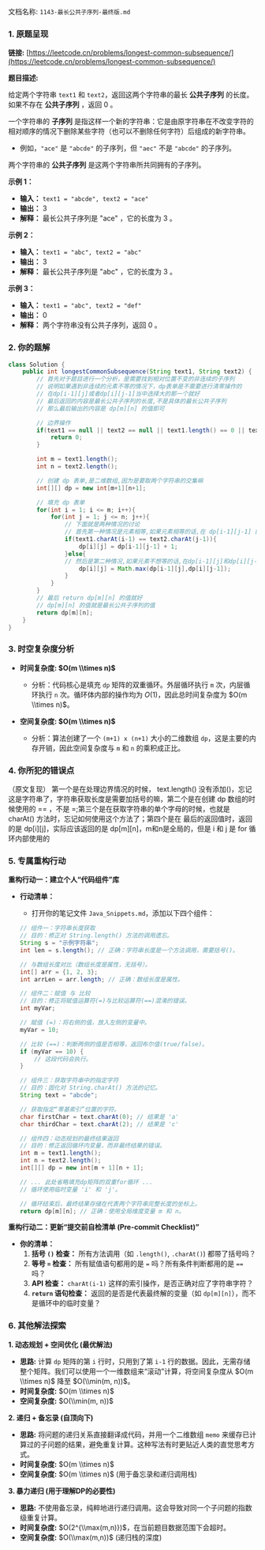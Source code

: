 文档名称: `1143-最长公共子序列-最终版.md`

### 1\. 原题呈现

**链接:** [https://leetcode.cn/problems/longest-common-subsequence/](https://leetcode.cn/problems/longest-common-subsequence/)

**题目描述:**

给定两个字符串 `text1` 和 `text2`，返回这两个字符串的最长 **公共子序列** 的长度。如果不存在 **公共子序列** ，返回 0 。

一个字符串的 **子序列** 是指这样一个新的字符串：它是由原字符串在不改变字符的相对顺序的情况下删除某些字符（也可以不删除任何字符）后组成的新字符串。

  * 例如，`"ace"` 是 `"abcde"` 的子序列，但 `"aec"` 不是 `"abcde"` 的子序列。

两个字符串的 **公共子序列** 是这两个字符串所共同拥有的子序列。

**示例 1：**

  * **输入：** `text1 = "abcde", text2 = "ace"`
  * **输出：** 3
  * **解释：** 最长公共子序列是 "ace" ，它的长度为 3 。

**示例 2：**

  * **输入：** `text1 = "abc", text2 = "abc"`
  * **输出：** 3
  * **解释：** 最长公共子序列是 "abc" ，它的长度为 3 。

**示例 3：**

  * **输入：** `text1 = "abc", text2 = "def"`
  * **输出：** 0
  * **解释：** 两个字符串没有公共子序列，返回 0 。

### 2\. 你的题解

```java
class Solution {
    public int longestCommonSubsequence(String text1, String text2) {
        // 首先对于题目进行一个分析，是需要找到相对位置不变的非连续的子序列
        // 说明如果遇到非连续的元素不等的情况下，dp表单是不需要进行清零操作的
        // 在dp[i-1][j]或者dp[i][j-1]当中选择大的那一个就好
        // 最后返回的内容是最长公共子序列的长度,不是具体的最长公共子序列
        // 那么最后输出的内容是 dp[m][n] 的值即可

        // 边界操作
        if(text1 == null || text2 == null || text1.length() == 0 || text2.length() == 0){
            return 0;
        }

        int m = text1.length();
        int n = text2.length();

        // 创建 dp 表单,是二维数组,因为是要取两个字符串的交集嘛
        int[][] dp = new int[m+1][n+1];

        // 填充 dp 表单
        for(int i = 1; i <= m; i++){
            for(int j = 1; j <= n; j++){
                // 下面就是两种情况的讨论
                // 首先第一种情况是元素相等,如果元素相等的话,在 dp[i-1][j-1] 的基础上 +1 就好
                if(text1.charAt(i-1) == text2.charAt(j-1)){
                    dp[i][j] = dp[i-1][j-1] + 1;
                }else{
                // 然后是第二种情况,如果元素不想等的话,在dp[i-1][j]和dp[i][j-1]当中选择大的那个
                    dp[i][j] = Math.max(dp[i-1][j],dp[i][j-1]);
                }
            }
        }
        // 最后 return dp[m][n] 的值就好
        // dp[m][n] 的值就是最长公共子序列的值
        return dp[m][n];
    }
}
```

### 3\. 时空复杂度分析

  * **时间复杂度: $O(m \\times n)$**

      * 分析：代码核心是填充 `dp` 矩阵的双重循环。外层循环执行 `m` 次，内层循环执行 `n` 次。循环体内部的操作均为 $O(1)$，因此总时间复杂度为 $O(m \\times n)$。

  * **空间复杂度: $O(m \\times n)$**

      * 分析：算法创建了一个 `(m+1) x (n+1)` 大小的二维数组 `dp`，这是主要的内存开销，因此空间复杂度与 `m` 和 `n` 的乘积成正比。

### 4\. 你所犯的错误点

（原文复现）
第一个是在处理边界情况的时候， text.length() 没有添加()，忘记这是字符串了，字符串获取长度是需要加括号的嘛，第二个是在创建 dp 数组的时候使用的 == ，不是 =;第三个是在获取字符串的单个字母的时候，也就是 charAt() 方法时，忘记如何使用这个方法了；第四个是在 最后的返回值时，返回的是 dp[i][j]，实际应该返回的是 dp[m][n]，m和n是全局的，但是 i 和 j 是 for 循环内部使用的

### 5\. 专属重构行动

**重构行动一：建立个人“代码组件”库**

  * **行动清单：**

      * 打开你的笔记文件 `Java_Snippets.md`，添加以下四个组件：

    <!-- end list -->

    ```java
    // 组件一：字符串长度获取
    // 目的：修正对 String.length() 方法的调用遗忘。
    String s = "示例字符串";
    int len = s.length(); // 正确：字符串长度是一个方法调用，需要括号()。

    // 与数组长度对比（数组长度是属性，无括号）。
    int[] arr = {1, 2, 3};
    int arrLen = arr.length; // 正确：数组长度是属性。
    ```

    ```java
    // 组件二：赋值 与 比较
    // 目的：修正将赋值运算符(=)与比较运算符(==)混淆的错误。
    int myVar;

    // 赋值 (=)：将右侧的值，放入左侧的变量中。
    myVar = 10; 

    // 比较 (==)：判断两侧的值是否相等，返回布尔值(true/false)。
    if (myVar == 10) {
        // 这段代码会执行。
    }
    ```

    ```java
    // 组件三：获取字符串中的指定字符
    // 目的：固化对 String.charAt() 方法的记忆。
    String text = "abcde";

    // 获取指定“零基索引”位置的字符。
    char firstChar = text.charAt(0); // 结果是 'a'
    char thirdChar = text.charAt(2); // 结果是 'c'
    ```

    ```java
    // 组件四：动态规划的最终结果返回
    // 目的：修正返回循环内变量，而非最终结果的错误。
    int m = text1.length();
    int n = text2.length();
    int[][] dp = new int[m + 1][n + 1];

    // ... 此处省略填充dp矩阵的双重for循环 ...
    // 循环使用临时变量 'i' 和 'j'。

    // 循环结束后，最终结果存储在代表两个字符串完整长度的坐标上。
    return dp[m][n]; // 正确：使用全局维度变量 m 和 n。
    ```

**重构行动二：更新“提交前自检清单 (Pre-commit Checklist)”**

  * **你的清单：**
    1.  **括号 `()` 检查：** 所有方法调用（如 `.length()`, `.charAt()`) 都带了括号吗？
    2.  **等号 `=` 检查：** 所有赋值语句都用的是 `=` 吗？所有条件判断都用的是 `==` 吗？
    3.  **API 检查：** `charAt(i-1)` 这样的索引操作，是否正确对应了字符串字符？
    4.  **`return` 语句检查：** 返回的是否是代表最终解的变量（如 `dp[m][n]`），而不是循环中的临时变量？

### 6\. 其他解法探索

**1. 动态规划 + 空间优化 (最优解法)**

  * **思路:** 计算 `dp` 矩阵的第 `i` 行时，只用到了第 `i-1` 行的数据。因此，无需存储整个矩阵。我们可以使用一个一维数组来“滚动”计算，将空间复杂度从 $O(m \\times n)$ 降至 $O(\\min(m, n))$。
  * **时间复杂度:** $O(m \\times n)$
  * **空间复杂度:** $O(\\min(m, n))$

**2. 递归 + 备忘录 (自顶向下)**

  * **思路:** 将问题的递归关系直接翻译成代码，并用一个二维数组 `memo` 来缓存已计算过的子问题的结果，避免重复计算。这种写法有时更贴近人类的直觉思考方式。
  * **时间复杂度:** $O(m \\times n)$
  * **空间复杂度:** $O(m \\times n)$ (用于备忘录和递归调用栈)

**3. 暴力递归 (用于理解DP的必要性)**

  * **思路:** 不使用备忘录，纯粹地进行递归调用。这会导致对同一个子问题的指数级重复计算。
  * **时间复杂度:** $O(2^{\\max(m,n)})$，在当前题目数据范围下会超时。
  * **空间复杂度:** $O(\\max(m,n))$ (递归栈的深度)
